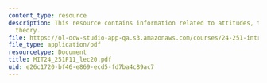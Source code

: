 ```yaml
---
content_type: resource
description: This resource contains information related to attitudes, the implicature
  theory.
file: https://ol-ocw-studio-app-qa.s3.amazonaws.com/courses/24-251-introduction-to-philosophy-of-language-fall-2011/e26c1720bf46e869ecd5fd7ba4c89ac7_MIT24_251F11_lec20.pdf
file_type: application/pdf
resourcetype: Document
title: MIT24_251F11_lec20.pdf
uid: e26c1720-bf46-e869-ecd5-fd7ba4c89ac7
---
```

